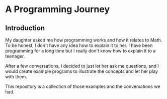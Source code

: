 # A Programming Journey

## Introduction

My daughter asked me how programming works and how it relates to Math. To be honest, I don't have any
idea how to explain it to her. I have been programming for a long time but I really don't know how to
explain it to a teenager.

After a few conversations, I decided to just let her ask me questions, and I would create example programs
to illustrate the concepts and let her play with them.

This repository is a collection of those examples and the conversations we had.
